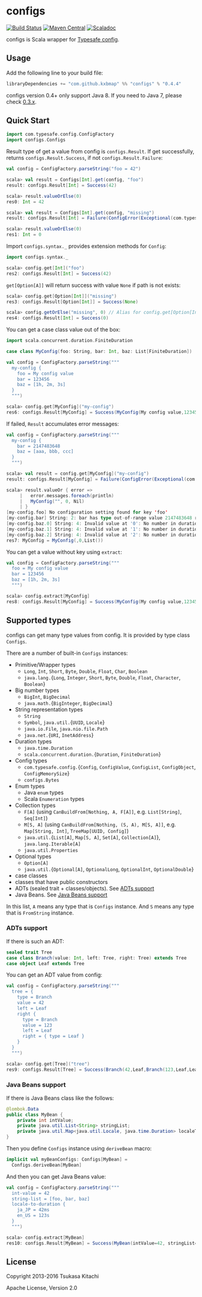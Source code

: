 configs
=======

[![Build Status](https://travis-ci.org/kxbmap/configs.svg?branch=master)](https://travis-ci.org/kxbmap/configs)
[![Maven Central](https://maven-badges.herokuapp.com/maven-central/com.github.kxbmap/configs_2.11/badge.svg)](https://maven-badges.herokuapp.com/maven-central/com.github.kxbmap/configs_2.11)
[![Scaladoc](http://javadoc-badge.appspot.com/com.github.kxbmap/configs_2.11.svg?label=scaladoc)](http://javadoc-badge.appspot.com/com.github.kxbmap/configs_2.11)

configs is Scala wrapper for [Typesafe config](https://github.com/typesafehub/config).

Usage
-----

Add the following line to your build file:

```scala
libraryDependencies += "com.github.kxbmap" %% "configs" % "0.4.4"
```

configs version 0.4+ only support Java 8. If you need to Java 7, please check [0.3.x](https://github.com/kxbmap/configs/tree/v0.3.x-java7).

Quick Start
-----------

```scala
import com.typesafe.config.ConfigFactory
import configs.Configs
```

Result type of get a value from config is `configs.Result`.
If get successfully, returns `configs.Result.Success`, if not `configs.Result.Failure`:

```scala
val config = ConfigFactory.parseString("foo = 42")
```
```scala
scala> val result = Configs[Int].get(config, "foo")
result: configs.Result[Int] = Success(42)

scala> result.valueOrElse(0)
res0: Int = 42

scala> val result = Configs[Int].get(config, "missing")
result: configs.Result[Int] = Failure(ConfigError(Exceptional(com.typesafe.config.ConfigException$Missing: No configuration setting found for key 'missing',List(missing)),Vector()))

scala> result.valueOrElse(0)
res1: Int = 0
```

Import `configs.syntax._` provides extension methods for `Config`:

```scala
import configs.syntax._
```
```scala
scala> config.get[Int]("foo")
res2: configs.Result[Int] = Success(42)
```

`get[Option[A]]` will return success with value `None` if path is not exists:

```scala
scala> config.get[Option[Int]]("missing")
res3: configs.Result[Option[Int]] = Success(None)

scala> config.getOrElse("missing", 0) // Alias for config.get[Option[Int]]("missing").map(_.getOrElse(0))
res4: configs.Result[Int] = Success(0)
```

You can get a case class value out of the box:

```scala
import scala.concurrent.duration.FiniteDuration

case class MyConfig(foo: String, bar: Int, baz: List[FiniteDuration])
```
```scala
val config = ConfigFactory.parseString("""
  my-config {
    foo = My config value
    bar = 123456
    baz = [1h, 2m, 3s]
  }
  """)
```
```scala
scala> config.get[MyConfig]("my-config")
res6: configs.Result[MyConfig] = Success(MyConfig(My config value,123456,List(1 hour, 2 minutes, 3 seconds)))
```

If failed, `Result` accumulates error messages:

```scala
val config = ConfigFactory.parseString("""
  my-config {
    bar = 2147483648
    baz = [aaa, bbb, ccc]
  }
  """)
```
```scala
scala> val result = config.get[MyConfig]("my-config")
result: configs.Result[MyConfig] = Failure(ConfigError(Exceptional(com.typesafe.config.ConfigException$Missing: No configuration setting found for key 'foo',List(my-config, foo)),Vector(Exceptional(com.typesafe.config.ConfigException$WrongType: String: 2: bar has type out-of-range value 2147483648 rather than int (32-bit integer),List(my-config, bar)), Exceptional(com.typesafe.config.ConfigException$BadValue: String: 4: Invalid value at '0': No number in duration value 'aaa',List(my-config, baz, 0)), Exceptional(com.typesafe.config.ConfigException$BadValue: String: 4: Invalid value at '1': No number in duration value 'bbb',List(my-config, baz, 1)), Exceptional(com.typesafe.config.ConfigException$BadValue: String: 4: Invalid value at '2': No number in duration v...

scala> result.valueOr { error =>
     |   error.messages.foreach(println)
     |   MyConfig("", 0, Nil)
     | }
[my-config.foo] No configuration setting found for key 'foo'
[my-config.bar] String: 2: bar has type out-of-range value 2147483648 rather than int (32-bit integer)
[my-config.baz.0] String: 4: Invalid value at '0': No number in duration value 'aaa'
[my-config.baz.1] String: 4: Invalid value at '1': No number in duration value 'bbb'
[my-config.baz.2] String: 4: Invalid value at '2': No number in duration value 'ccc'
res7: MyConfig = MyConfig(,0,List())
```

You can get a value without key using `extract`:

```scala
val config = ConfigFactory.parseString("""
  foo = My config value
  bar = 123456
  baz = [1h, 2m, 3s]
  """)
```
```scala
scala> config.extract[MyConfig]
res8: configs.Result[MyConfig] = Success(MyConfig(My config value,123456,List(1 hour, 2 minutes, 3 seconds)))
```

Supported types
---------------

configs can get many type values from config.
It is provided by type class `Configs`.

There are a number of built-in `Configs` instances:

* Primitive/Wrapper types
  * `Long`, `Int`, `Short`, `Byte`, `Double`, `Float`, `Char`, `Boolean`
  * `java.lang.`{`Long`, `Integer`, `Short`, `Byte`, `Double`, `Float`, `Character`, `Boolean`}
* Big number types
  * `BigInt`, `BigDecimal`
  * `java.math.`{`BigInteger`, `BigDecimal`}
* String representation types
  * `String`
  * `Symbol`, `java.util.`{`UUID`, `Locale`}
  * `java.io.File`, `java.nio.file.Path`
  * `java.net.`{`URI`, `InetAddress`}
* Duration types
  * `java.time.Duration`
  * `scala.concurrent.duration.`{`Duration`, `FiniteDuration`}
* Config types
  * `com.typesafe.config.`{`Config`, `ConfigValue`, `ConfigList`, `ConfigObject`, `ConfigMemorySize`}
  * `configs.Bytes`
* Enum types
  * Java `enum` types
  * Scala `Enumeration` types
* Collection types
  * `F[A]` (using `CanBuildFrom[Nothing, A, F[A]]`, e.g. `List[String]`, `Seq[Int]`)
  * `M[S, A]` (using `CanBuildFrom[Nothing, (S, A), M[S, A]]`, e.g. `Map[String, Int]`, `TreeMap[UUID, Config]`)
  * `java.util.`{`List[A]`, `Map[S, A]`, `Set[A]`, `Collection[A]`}, `java.lang.Iterable[A]`
  * `java.util.Properties`
* Optional types
  * `Option[A]`
  * `java.util.`{`Optional[A]`, `OptionalLong`, `OptionalInt`, `OptionalDouble`}
* case classes
* classes that have public constructors
* ADTs (sealed trait + classes/objects). See [ADTs support](#adts-support)
* Java Beans. See [Java Beans support](#java-beans-support)

In this list, `A` means any type that is `Configs` instance. And `S` means any type that is `FromString` instance.


### ADTs support

If there is such an ADT:

```scala
sealed trait Tree
case class Branch(value: Int, left: Tree, right: Tree) extends Tree
case object Leaf extends Tree
```

You can get an ADT value from config:

```scala
val config = ConfigFactory.parseString("""
  tree = {
    type = Branch
    value = 42
    left = Leaf
    right {
      type = Branch
      value = 123
      left = Leaf
      right = { type = Leaf }
    }
  }
  """)
```

```scala
scala> config.get[Tree]("tree")
res9: configs.Result[Tree] = Success(Branch(42,Leaf,Branch(123,Leaf,Leaf)))
```


### Java Beans support

If there is Java Beans class like the follows:

```java
@lombok.Data
public class MyBean {
    private int intValue;
    private java.util.List<String> stringList;
    private java.util.Map<java.util.Locale, java.time.Duration> localeToDuration;
}
```

Then you define `Configs` instance using `deriveBean` macro:

```scala
implicit val myBeanConfigs: Configs[MyBean] =
  Configs.deriveBean[MyBean]
```

And then you can get Java Beans value:

```scala
val config = ConfigFactory.parseString("""
  int-value = 42
  string-list = [foo, bar, baz]
  locale-to-duration {
    ja_JP = 42ms
    en_US = 123s
  }
  """)
```
```scala
scala> config.extract[MyBean]
res10: configs.Result[MyBean] = Success(MyBean(intValue=42, stringList=[foo, bar, baz], localeToDuration={en_US=PT2M3S, ja_JP=PT0.042S}))
```


License
-------

Copyright 2013-2016 Tsukasa Kitachi

Apache License, Version 2.0
